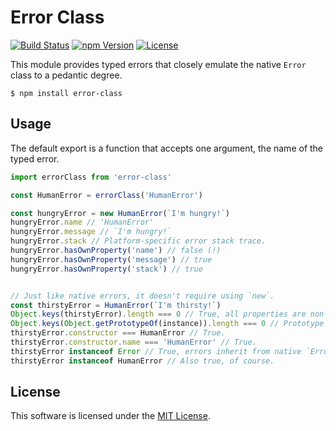 # Error Class

[![Build Status](https://img.shields.io/travis/0x8890/error-class/master.svg?style=flat-square)](https://travis-ci.org/0x8890/error-class)
[![npm Version](https://img.shields.io/npm/v/error-class.svg?style=flat-square)](https://www.npmjs.com/package/error-class)
[![License](https://img.shields.io/npm/l/error-class.svg?style=flat-square)](https://raw.githubusercontent.com/0x8890/error-class/master/LICENSE)

This module provides typed errors that closely emulate the native `Error` class to a pedantic degree.

```
$ npm install error-class
```


## Usage

The default export is a function that accepts one argument, the name of the typed error.

```js
import errorClass from 'error-class'

const HumanError = errorClass('HumanError')

const hungryError = new HumanError(`I'm hungry!`)
hungryError.name // 'HumanError'
hungryError.message // `I'm hungry!`
hungryError.stack // Platform-specific error stack trace.
hungryError.hasOwnProperty('name') // false (!)
hungryError.hasOwnProperty('message') // true
hungryError.hasOwnProperty('stack') // true


// Just like native errors, it doesn't require using `new`.
const thirstyError = HumanError(`I'm thirsty!`)
Object.keys(thirstyError).length === 0 // True, all properties are non-enumerable.
Object.keys(Object.getPrototypeOf(instance)).length === 0 // Prototype non-enumerable.
thirstyError.constructor === HumanError // True.
thirstyError.constructor.name === 'HumanError' // True.
thirstyError instanceof Error // True, errors inherit from native `Error` class.
thirstyError instanceof HumanError // Also true, of course.
```


## License

This software is licensed under the [MIT License](//github.com/0x8890/error-class/blob/master/LICENSE).
